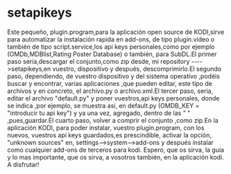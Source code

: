 # setapikeys
Este pequeño, plugin.program,para la aplicación open source de KODI,sirve para automatizar la instalación rapida en add-ons, de tipo plugin.video o también de tipo script.service,los api keys personales,como por ejemplo (OMDb,MDBlist,Rating Poster Database) o también, para SubDL.El primer paso seria,descargar el conjunto,como zip desde, mi repository ---->setapikeys,en vuestro, dispositivo y después, descomprimirlo.El segundo paso, dependiendo, de vuestro dispositivo y del sistema operativo ,podéis buscar y encontrar, varias aplicaciones ,que pueden editar, este tipo de archivos y en concreto,  el archivo.py o archivo.xml.El tercer paso, seria, editar el archivo "default.py" y poner vuestros,api keys personales, donde se indica ,por ejemplo, se muestra asi, en default.py (OMDB_KEY   = "introducir tu api key") y ya una vez, agregado, dentro de las " " ,pues,guardar.El cuarto  paso, volver a comprir el conjunto ,como zip.En la aplicación KODI, para poder instalar, vuestro plugin.program, con los nuevos, vuestros api keys guardados,es prescindible, activar la opción, "unknown sources" en, settings-->system-->add-ons y después instalar como cualquier add-ons de terceros para kodi. Espero, que os sirva, la guía y lo mas importante, que os sirva, a vosotros también, en la aplicación kodi. A disfrutar!
